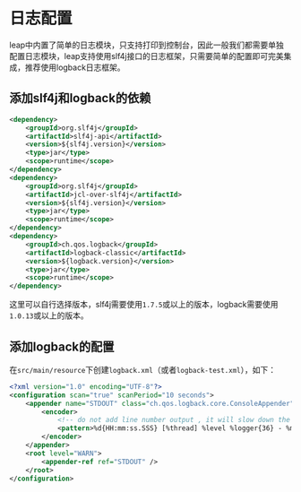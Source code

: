 # 日志配置

leap中内置了简单的日志模块，只支持打印到控制台，因此一般我们都需要单独配置日志模块，leap支持使用slf4j接口的日志框架，只需要简单的配置即可完美集成，推荐使用logback日志框架。

## 添加slf4j和logback的依赖

```xml
<dependency>
    <groupId>org.slf4j</groupId>
    <artifactId>slf4j-api</artifactId>
    <version>${slf4j.version}</version>
    <type>jar</type>
    <scope>runtime</scope>
</dependency>
<dependency>
    <groupId>org.slf4j</groupId>
    <artifactId>jcl-over-slf4j</artifactId>
    <version>${slf4j.version}</version>
    <type>jar</type>
    <scope>runtime</scope>
</dependency>
<dependency>
    <groupId>ch.qos.logback</groupId>
    <artifactId>logback-classic</artifactId>
    <version>${logback.version}</version>
    <type>jar</type>
    <scope>runtime</scope>
</dependency>
```

这里可以自行选择版本，slf4j需要使用`1.7.5`或以上的版本，logback需要使用`1.0.13`或以上的版本。

## 添加logback的配置

在`src/main/resource`下创建`logback.xml`（或者`logback-test.xml`），如下：

```xml
<?xml version="1.0" encoding="UTF-8"?>
<configuration scan="true" scanPeriod="10 seconds">
    <appender name="STDOUT" class="ch.qos.logback.core.ConsoleAppender">
        <encoder>
            <!-- do not add line number output , it will slow down the execution speed -->
            <pattern>%d{HH:mm:ss.SSS} [%thread] %level %logger{36} - %msg%n</pattern>
        </encoder>
    </appender>
    <root level="WARN">
        <appender-ref ref="STDOUT" />
    </root>
</configuration>
```